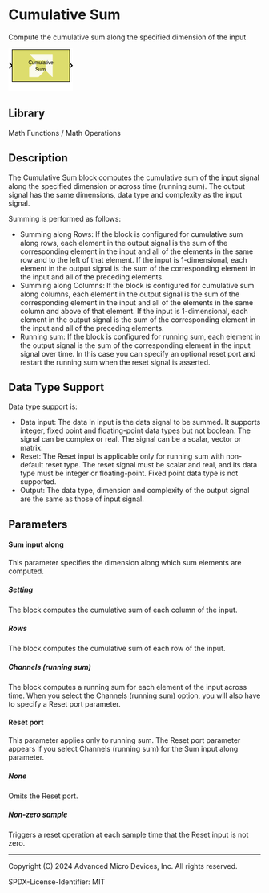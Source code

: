 # Cumulative Sum

Compute the cumulative sum along the specified dimension of the input

![](./Images/block.png)

## Library

Math Functions / Math Operations

## Description

The Cumulative Sum block computes the cumulative sum of the input signal
along the specified dimension or across time (running sum). The output
signal has the same dimensions, data type and complexity as the input
signal.

Summing is performed as follows:

- Summing along Rows: If the block is configured for cumulative sum
  along rows, each element in the output signal is the sum of the
  corresponding element in the input and all of the elements in the same
  row and to the left of that element. If the input is 1-dimensional,
  each element in the output signal is the sum of the corresponding
  element in the input and all of the preceding elements.
- Summing along Columns: If the block is configured for cumulative sum
  along columns, each element in the output signal is the sum of the
  corresponding element in the input and all of the elements in the same
  column and above of that element. If the input is 1-dimensional, each
  element in the output signal is the sum of the corresponding element
  in the input and all of the preceding elements.
- Running sum: If the block is configured for running sum, each element
  in the output signal is the sum of the corresponding element in the
  input signal over time. In this case you can specify an optional reset
  port and restart the running sum when the reset signal is asserted.

## Data Type Support

Data type support is:

- Data input: The data In input is the data signal to be summed. It
  supports integer, fixed point and floating-point data types but not
  boolean. The signal can be complex or real. The signal can be a
  scalar, vector or matrix.
- Reset: The Reset input is applicable only for running sum with
  non-default reset type. The reset signal must be scalar and real, and
  its data type must be integer or floating-point. Fixed point data type
  is not supported.
- Output: The data type, dimension and complexity of the output signal
  are the same as those of input signal.

## Parameters

#### Sum input along

This parameter specifies the dimension along which sum elements are
computed.
##### Setting
The block computes the cumulative sum of each column of the input.

##### Rows
The block computes the cumulative sum of each row of the input.

##### Channels (running sum)
The block computes a running sum for each element of the input across time. When you select the Channels (running sum) option, you will also have to specify a Reset port parameter.

#### Reset port

This parameter applies only to running sum. The Reset port parameter
appears if you select Channels (running sum) for the Sum input along
parameter.

##### None
Omits the Reset port.

##### Non-zero sample
Triggers a reset operation at each sample time that the Reset input is not zero.


--------------
Copyright (C) 2024 Advanced Micro Devices, Inc.
All rights reserved.

SPDX-License-Identifier: MIT
